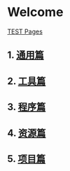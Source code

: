# Welcome 
[TEST Pages](https://kamisaer.github.io/helloword/Test/)

## 1. [通用篇](https://kamisaer.github.io/helloword/Common/)  
## 2. [工具篇](https://kamisaer.github.io/helloword/Tool/)  
## 3. [程序篇](https://kamisaer.github.io/helloword/Code/)  
## 4. [资源篇](https://kamisaer.github.io/helloword/Resource/)  
## 5. [项目篇](https://kamisaer.github.io/helloword/Project/) 




